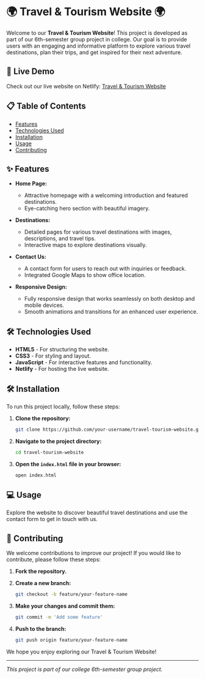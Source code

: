 # 🌍 Travel & Tourism Website 🌍

Welcome to our **Travel & Tourism Website**! This project is developed as part of our 6th-semester group project in college. Our goal is to provide users with an engaging and informative platform to explore various travel destinations, plan their trips, and get inspired for their next adventure.

## 🚀 Live Demo

Check out our live website on Netlify: [Travel & Tourism Website](https://soft-duckanoo-c4da82.netlify.app/)

## 📋 Table of Contents

- [Features](#features)
- [Technologies Used](#technologies-used)
- [Installation](#installation)
- [Usage](#usage)
- [Contributing](#contributing)

## ✨ Features

- **Home Page:** 
  - Attractive homepage with a welcoming introduction and featured destinations.
  - Eye-catching hero section with beautiful imagery.

- **Destinations:** 
  - Detailed pages for various travel destinations with images, descriptions, and travel tips.
  - Interactive maps to explore destinations visually.

- **Contact Us:** 
  - A contact form for users to reach out with inquiries or feedback.
  - Integrated Google Maps to show office location.

- **Responsive Design:** 
  - Fully responsive design that works seamlessly on both desktop and mobile devices.
  - Smooth animations and transitions for an enhanced user experience.

## 🛠 Technologies Used

- **HTML5** - For structuring the website.
- **CSS3** - For styling and layout.
- **JavaScript** - For interactive features and functionality.
- **Netlify** - For hosting the live website.

## 🛠 Installation

To run this project locally, follow these steps:

1. **Clone the repository:**

    ```sh
    git clone https://github.com/your-username/travel-tourism-website.git
    ```

2. **Navigate to the project directory:**

    ```sh
    cd travel-tourism-website
    ```

3. **Open the `index.html` file in your browser:**

    ```sh
    open index.html
    ```

## 💻 Usage

Explore the website to discover beautiful travel destinations and use the contact form to get in touch with us.


## 🤝 Contributing

We welcome contributions to improve our project! If you would like to contribute, please follow these steps:

1. **Fork the repository.**
2. **Create a new branch:**

    ```sh
    git checkout -b feature/your-feature-name
    ```

3. **Make your changes and commit them:**

    ```sh
    git commit -m 'Add some feature'
    ```

4. **Push to the branch:**

    ```sh
    git push origin feature/your-feature-name
    ```


We hope you enjoy exploring our Travel & Tourism Website!

---

*This project is part of our college 6th-semester group project.*
